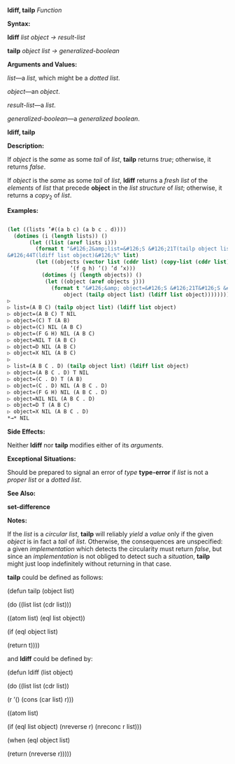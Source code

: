 **ldiff, tailp** *Function* 



**Syntax:** 



**ldiff** *list object → result-list* 



**tailp** *object list → generalized-boolean* 



**Arguments and Values:** 



*list*—a *list*, which might be a *dotted list*. 



*object*—an *object*. 



*result-list*—a *list*. 



*generalized-boolean*—a *generalized boolean*. 







 



 



**ldiff, tailp** 



**Description:** 



If *object* is the *same* as some *tail* of *list*, **tailp** returns *true*; otherwise, it returns *false*. 



If *object* is the *same* as some *tail* of *list*, **ldiff** returns a *fresh list* of the *elements* of *list* that precede **object** in the *list structure* of *list*; otherwise, it returns a *copy*<sub>2</sub> of *list*. 



**Examples:**
```lisp

(let ((lists ’#((a b c) (a b c . d)))) 
  (dotimes (i (length lists)) () 
	   (let ((list (aref lists i))) 
	     (format t "&#126;2&amp;list=&#126;S &#126;21T(tailp object list)&#126; 
&#126;44T(ldiff list object)&#126;%" list) 
	     (let ((objects (vector list (cddr list) (copy-list (cddr list)) 
				    ’(f g h) ’() ’d ’x))) 
	       (dotimes (j (length objects)) () 
			(let ((object (aref objects j))) 
			  (format t "&#126;&amp; object=&#126;S &#126;21T&#126;S &#126;44T&#126;S" 
				  object (tailp object list) (ldiff list object)))))))) 
▷ 
▷ list=(A B C) (tailp object list) (ldiff list object) 
▷ object=(A B C) T NIL 
▷ object=(C) T (A B) 
▷ object=(C) NIL (A B C) 
▷ object=(F G H) NIL (A B C) 
▷ object=NIL T (A B C) 
▷ object=D NIL (A B C) 
▷ object=X NIL (A B C) 
▷ 
▷ list=(A B C . D) (tailp object list) (ldiff list object) 
▷ object=(A B C . D) T NIL 
▷ object=(C . D) T (A B) 
▷ object=(C . D) NIL (A B C . D) 
▷ object=(F G H) NIL (A B C . D) 
▷ object=NIL NIL (A B C . D) 
▷ object=D T (A B C) 
▷ object=X NIL (A B C . D) 
*→* NIL 

```
**Side Effects:** 



Neither **ldiff** nor **tailp** modifies either of its *arguments*. 



**Exceptional Situations:** 



Should be prepared to signal an error of *type* **type-error** if *list* is not a *proper list* or a *dotted list*. 



 



 



**See Also:** 



**set-difference** 



**Notes:** 



If the *list* is a *circular list*, **tailp** will reliably *yield* a *value* only if the given *object* is in fact a *tail* of *list*. Otherwise, the consequences are unspecified: a given *implementation* which detects the circularity must return *false*, but since an *implementation* is not obliged to detect such a *situation*, **tailp** might just loop indefinitely without returning in that case. 



**tailp** could be defined as follows: 



(defun tailp (object list) 



(do ((list list (cdr list))) 



((atom list) (eql list object)) 



(if (eql object list) 



(return t)))) 



and **ldiff** could be defined by: 



(defun ldiff (list object) 



(do ((list list (cdr list)) 



(r ’() (cons (car list) r))) 



((atom list) 



(if (eql list object) (nreverse r) (nreconc r list))) 



(when (eql object list) 



(return (nreverse r))))) 



